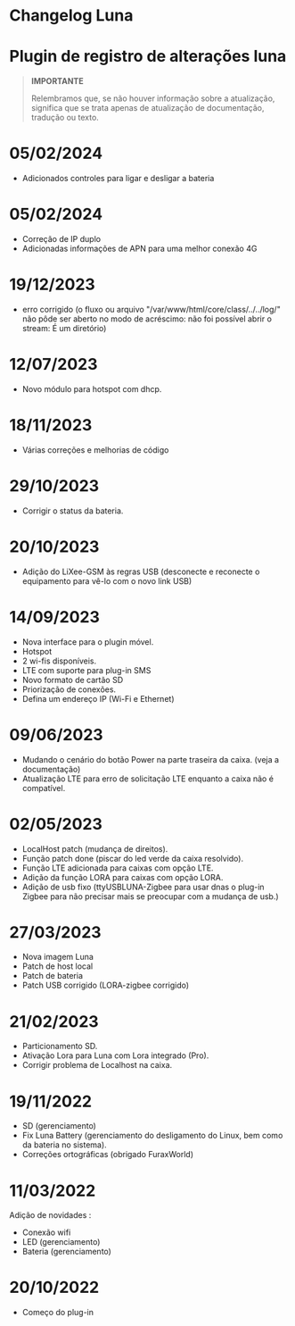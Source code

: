 # Changelog Luna

# Plugin de registro de alterações luna

>**IMPORTANTE**
>
>Relembramos que, se não houver informação sobre a atualização, significa que se trata apenas de atualização de documentação, tradução ou texto.

# 05/02/2024

- Adicionados controles para ligar e desligar a bateria

# 05/02/2024

- Correção de IP duplo
- Adicionadas informações de APN para uma melhor conexão 4G

# 19/12/2023

- erro corrigido (o fluxo ou arquivo "/var/www/html/core/class/../../log/" não pôde ser aberto no modo de acréscimo: não foi possível abrir o stream: É um diretório)

# 12/07/2023

- Novo módulo para hotspot com dhcp.


# 18/11/2023

- Várias correções e melhorias de código

# 29/10/2023

- Corrigir o status da bateria.

# 20/10/2023

- Adição do LiXee-GSM às regras USB (desconecte e reconecte o equipamento para vê-lo com o novo link USB)

# 14/09/2023

- Nova interface para o plugin móvel.
- Hotspot
- 2 wi-fis disponíveis.
- LTE com suporte para plug-in SMS
- Novo formato de cartão SD
- Priorização de conexões.
- Defina um endereço IP (Wi-Fi e Ethernet)

# 09/06/2023

- Mudando o cenário do botão Power na parte traseira da caixa. (veja a documentação)
- Atualização LTE para erro de solicitação LTE enquanto a caixa não é compatível.

# 02/05/2023

- LocalHost patch (mudança de direitos).
- Função patch done (piscar do led verde da caixa resolvido).
- Função LTE adicionada para caixas com opção LTE.
- Adição da função LORA para caixas com opção LORA.
- Adição de usb fixo (ttyUSBLUNA-Zigbee para usar dnas o plug-in Zigbee para não precisar mais se preocupar com a mudança de usb.)

# 27/03/2023

- Nova imagem Luna
- Patch de host local
- Patch de bateria
- Patch USB corrigido (LORA-zigbee corrigido)

# 21/02/2023

- Particionamento SD.
- Ativação Lora para Luna com Lora integrado (Pro).
- Corrigir problema de Localhost na caixa.

# 19/11/2022

- SD (gerenciamento)
- Fix Luna Battery (gerenciamento do desligamento do Linux, bem como da bateria no sistema).
- Correções ortográficas (obrigado FuraxWorld)

# 11/03/2022

Adição de novidades :

- Conexão wifi
- LED (gerenciamento)
- Bateria (gerenciamento)

# 20/10/2022

- Começo do plug-in
